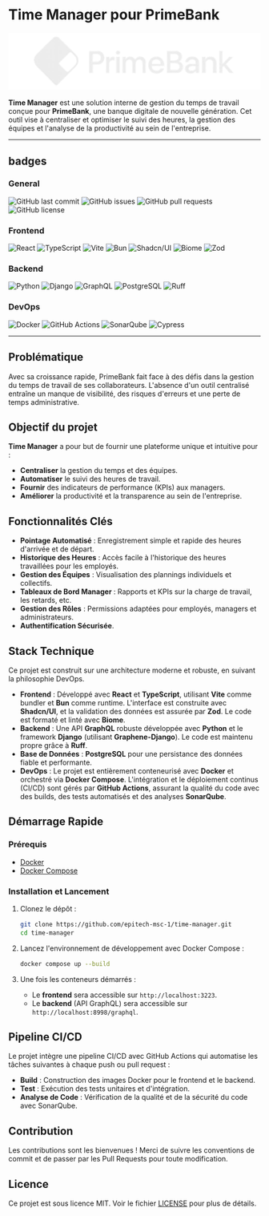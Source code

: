 # Time Manager pour PrimeBank

![PrimeBank Logo](assets/images/prime-bank-white.png)

**Time Manager** est une solution interne de gestion du temps de travail conçue pour **PrimeBank**, une banque digitale de nouvelle génération. Cet outil vise à centraliser et optimiser le suivi des heures, la gestion des équipes et l'analyse de la productivité au sein de l'entreprise.

---

## badges

### General

![GitHub last commit](https://img.shields.io/github/last-commit/epitech-msc-1/time-manager)
![GitHub issues](https://img.shields.io/github/issues/epitech-msc-1/time-manager)
![GitHub pull requests](https://img.shields.io/github/issues-pr/epitech-msc-1/time-manager)
![GitHub license](https://img.shields.io/github/license/epitech-msc-1/time-manager)

### Frontend

![React](https://img.shields.io/badge/React-19-blue?logo=react)
![TypeScript](https://img.shields.io/badge/TypeScript-5.9-blue?logo=typescript)
![Vite](https://img.shields.io/badge/Vite-7.1-purple?logo=vite)
![Bun](https://img.shields.io/badge/Bun-1.3-orange?logo=bun)
![Shadcn/UI](https://img.shields.io/badge/Shadcn/UI-3.4-black?logo=shadcn-ui&logoColor=white)
![Biome](https://img.shields.io/badge/Biome-2.2-green?logo=biome)
![Zod](https://img.shields.io/badge/Zod-4.1-blue?logo=zod)

### Backend

![Python](https://img.shields.io/badge/Python-3.12-blue?logo=python)
![Django](https://img.shields.io/badge/Django-5.2-darkgreen?logo=django)
![GraphQL](https://img.shields.io/badge/GraphQL-Graphene-e10098?logo=graphql)
![PostgreSQL](https://img.shields.io/badge/PostgreSQL-16-blue?logo=postgresql)
![Ruff](https://img.shields.io/badge/Ruff-0.13-hotpink?logo=ruff)

### DevOps

![Docker](https://img.shields.io/badge/Docker-28.2-blue?logo=docker)
![GitHub Actions](https://img.shields.io/badge/GitHub%20Actions-CI/CD-blue?logo=githubactions)
![SonarQube](https://img.shields.io/badge/SonarQube-25.10-orange?logo=sonarqube)
![Cypress](https://img.shields.io/badge/Cypress-15.3-black?logo=cypress)

---

## Problématique

Avec sa croissance rapide, PrimeBank fait face à des défis dans la gestion du temps de travail de ses collaborateurs. L'absence d'un outil centralisé entraîne un manque de visibilité, des risques d'erreurs et une perte de temps administrative.

## Objectif du projet

**Time Manager** a pour but de fournir une plateforme unique et intuitive pour :

- **Centraliser** la gestion du temps et des équipes.
- **Automatiser** le suivi des heures de travail.
- **Fournir** des indicateurs de performance (KPIs) aux managers.
- **Améliorer** la productivité et la transparence au sein de l'entreprise.

## Fonctionnalités Clés

- **Pointage Automatisé** : Enregistrement simple et rapide des heures d'arrivée et de départ.
- **Historique des Heures** : Accès facile à l'historique des heures travaillées pour les employés.
- **Gestion des Équipes** : Visualisation des plannings individuels et collectifs.
- **Tableaux de Bord Manager** : Rapports et KPIs sur la charge de travail, les retards, etc.
- **Gestion des Rôles** : Permissions adaptées pour employés, managers et administrateurs.
- **Authentification Sécurisée**.

## Stack Technique

Ce projet est construit sur une architecture moderne et robuste, en suivant la philosophie DevOps.

- **Frontend** : Développé avec **React** et **TypeScript**, utilisant **Vite** comme bundler et **Bun** comme runtime. L'interface est construite avec **Shadcn/UI**, et la validation des données est assurée par **Zod**. Le code est formaté et linté avec **Biome**.
- **Backend** : Une API **GraphQL** robuste développée avec **Python** et le framework **Django** (utilisant **Graphene-Django**). Le code est maintenu propre grâce à **Ruff**.
- **Base de Données** : **PostgreSQL** pour une persistance des données fiable et performante.
- **DevOps** : Le projet est entièrement conteneurisé avec **Docker** et orchestré via **Docker Compose**. L'intégration et le déploiement continus (CI/CD) sont gérés par **GitHub Actions**, assurant la qualité du code avec des builds, des tests automatisés et des analyses **SonarQube**.

## Démarrage Rapide

### Prérequis

- [Docker](https://www.docker.com/get-started)
- [Docker Compose](https://docs.docker.com/compose/install/)

### Installation et Lancement

1. Clonez le dépôt :

    ```bash
    git clone https://github.com/epitech-msc-1/time-manager.git
    cd time-manager
    ```

2. Lancez l'environnement de développement avec Docker Compose :

    ```bash
    docker compose up --build
    ```

3. Une fois les conteneurs démarrés :
    - Le **frontend** sera accessible sur `http://localhost:3223`.
    - Le **backend** (API GraphQL) sera accessible sur `http://localhost:8998/graphql`.

## Pipeline CI/CD

Le projet intègre une pipeline CI/CD avec GitHub Actions qui automatise les tâches suivantes à chaque push ou pull request :

- **Build** : Construction des images Docker pour le frontend et le backend.
- **Test** : Exécution des tests unitaires et d'intégration.
- **Analyse de Code** : Vérification de la qualité et de la sécurité du code avec SonarQube.

## Contribution

Les contributions sont les bienvenues ! Merci de suivre les conventions de commit et de passer par les Pull Requests pour toute modification.

## Licence

Ce projet est sous licence MIT. Voir le fichier [LICENSE](LICENSE) pour plus de détails.
